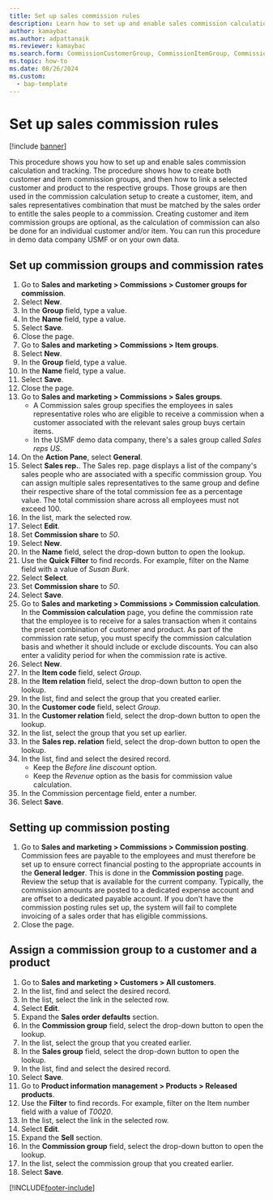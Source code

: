 ```yaml
---
title: Set up sales commission rules
description: Learn how to set up and enable sales commission calculation and tracking, including a step-by-step process using the USMF demo data company.
author: kamaybac
ms.author: adpattanaik
ms.reviewer: kamaybac
ms.search.form: CommissionCustomerGroup, CommissionItemGroup, CommissionSalesGroup, CommissionSalesMember, DirPartyLookup, CommissionCalc, InventPosting, CustTable, EcoResProductDetailsExtended, CommissionEmplSalesGroup 
ms.topic: how-to
ms.date: 08/26/2024
ms.custom: 
  - bap-template
---
```


# Set up sales commission rules

[!include [banner](../../includes/banner.md)]

This procedure shows you how to set up and enable sales commission calculation and tracking. The procedure shows how to create both customer and item commission groups, and then how to link a selected customer and product to the respective groups. Those groups are then used in the commission calculation setup to create a customer, item, and sales representatives combination that must be matched by the sales order to entitle the sales people to a commission. Creating customer and item commission groups are optional, as the calculation of commission can also be done for an individual customer and/or item. You can run this procedure in demo data company USMF or on your own data.

## Set up commission groups and commission rates

1. Go to **Sales and marketing > Commissions > Customer groups for commission**.
2. Select **New**.
3. In the **Group** field, type a value.
4. In the **Name** field, type a value.
5. Select **Save**.
6. Close the page.
7. Go to **Sales and marketing > Commissions > Item groups**.
8. Select **New**.
9. In the **Group** field, type a value.
10. In the **Name** field, type a value.
11. Select **Save**.
12. Close the page.
13. Go to **Sales and marketing > Commissions > Sales groups**.
    - A Commission sales group specifies the employees in sales representative roles who are eligible to receive a commission when a customer associated with the relevant sales group buys certain items.  
    - In the USMF demo data company, there's a sales group called *Sales reps US*.  
14. On the **Action Pane**, select **General**.
15. Select **Sales rep.**. The Sales rep. page displays a list of the company's sales people who are associated with a specific commission group. You can assign multiple sales representatives to the same group and define their respective share of the total commission fee as a percentage value. The total commission share across all employees must not exceed 100.
16. In the list, mark the selected row.
17. Select **Edit**.
18. Set **Commission share** to *50*.
19. Select **New**.
20. In the **Name** field, select the drop-down button to open the lookup.
21. Use the **Quick Filter** to find records. For example, filter on the Name field with a value of *Susan Burk*.
22. Select **Select**.
23. Set **Commission share** to *50*.
24. Select **Save**.
25. Go to **Sales and marketing > Commissions > Commission calculation**. In the **Commission calculation** page, you define the commission rate that the employee is to receive for a sales transaction when it contains the preset combination of customer and product. As part of the commission rate setup, you must specify the commission calculation basis and whether it should include or exclude discounts. You can also enter a validity period for when the commission rate is active.  
26. Select **New**.
27. In the **Item code** field, select *Group*.
28. In the **Item relation** field, select the drop-down button to open the lookup.
29. In the list, find and select the group that you created earlier.
30. In the **Customer code** field, select *Group*.
31. In the **Customer relation** field, select the drop-down button to open the lookup.
32. In the list, select the group that you set up earlier.
33. In the **Sales rep. relation** field, select the drop-down button to open the lookup.
34. In the list, find and select the desired record.
    - Keep the *Before line discount* option.  
    - Keep the *Revenue* option as the basis for commission value calculation.
35. In the Commission percentage field, enter a number.
36. Select **Save**.

## Setting up commission posting

1. Go to **Sales and marketing > Commissions > Commission posting**. Commission fees are payable to the employees and must therefore be set up to ensure correct financial posting to the appropriate accounts in the **General ledger**. This is done in the **Commission posting** page. Review the setup that is available for the current company. Typically, the commission amounts are posted to a dedicated expense account and are offset to a dedicated payable account. If you don't have the commission posting rules set up, the system will fail to complete invoicing of a sales order that has eligible commissions.  
2. Close the page.

## Assign a commission group to a customer and a product

1. Go to **Sales and marketing > Customers > All customers**.
2. In the list, find and select the desired record.
3. In the list, select the link in the selected row.
4. Select **Edit**.
5. Expand the **Sales order defaults** section.
6. In the **Commission group** field, select the drop-down button to open the lookup.
7. In the list, select the group that you created earlier.
8. In the **Sales group** field, select the drop-down button to open the lookup.
9. In the list, find and select the desired record.
10. Select **Save**.
11. Go to **Product information management > Products > Released products**.
12. Use the **Filter** to find records. For example, filter on the Item number field with a value of *T0020*.
13. In the list, select the link in the selected row.
14. Select **Edit**.
15. Expand the **Sell** section.
16. In the **Commission group** field, select the drop-down button to open the lookup.
17. In the list, select the commission group that you created earlier.
18. Select **Save**.

[!INCLUDE[footer-include](../../../includes/footer-banner.md)]
